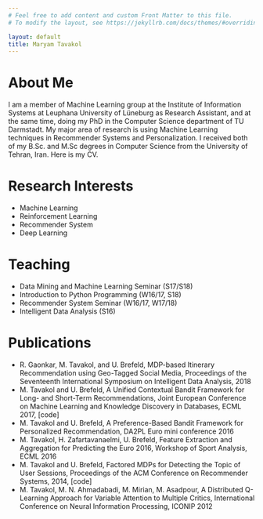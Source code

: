 ```yaml
---
# Feel free to add content and custom Front Matter to this file.
# To modify the layout, see https://jekyllrb.com/docs/themes/#overriding-theme-defaults

layout: default
title: Maryam Tavakol
---
```

# About Me
I am a member of Machine Learning group at the Institute of Information Systems at Leuphana University of Lüneburg as Research Assistant, and at the same time, doing my PhD in the Computer Science department of TU Darmstadt. My major area of research is using Machine Learning techniques in Recommender Systems and Personalization. I received both of my B.Sc. and M.Sc degrees in Computer Science from the University of Tehran, Iran. Here is my CV.

# Research Interests
* Machine Learning
* Reinforcement Learning
* Recommender System
* Deep Learning

# Teaching
* Data Mining and Machine Learning Seminar (S17/S18)
* Introduction to Python Programming (W16/17, S18)
* Recommender System Seminar (W16/17, W17/18)
* Intelligent Data Analysis (S16)

# Publications
* R. Gaonkar, M. Tavakol, and U. Brefeld, MDP-based Itinerary Recommendation using Geo-Tagged Social Media, Proceedings of the Seventeenth International Symposium on Intelligent Data Analysis, 2018
* M. Tavakol and U. Brefeld, A Unified Contextual Bandit Framework for Long- and Short-Term Recommendations, Joint European Conference on Machine Learning and Knowledge Discovery in Databases, ECML 2017, [code]
* M. Tavakol and U. Brefeld, A Preference-Based Bandit Framework for Personalized Recommendation, DA2PL Euro mini conference 2016
* M. Tavakol, H. Zafartavanaelmi, U. Brefeld, Feature Extraction and Aggregation for Predicting the Euro 2016, Workshop of Sport Analysis, ECML 2016
* M. Tavakol and U. Brefeld, Factored MDPs for Detecting the Topic of User Sessions, Proceedings of the ACM Conference on Recommender Systems, 2014, [code]
* M. Tavakol, M. N. Ahmadabadi, M. Mirian, M. Asadpour, A Distributed Q-Learning Approach for Variable Attention to Multiple Critics, International Conference on Neural Information Processing, ICONIP 2012
